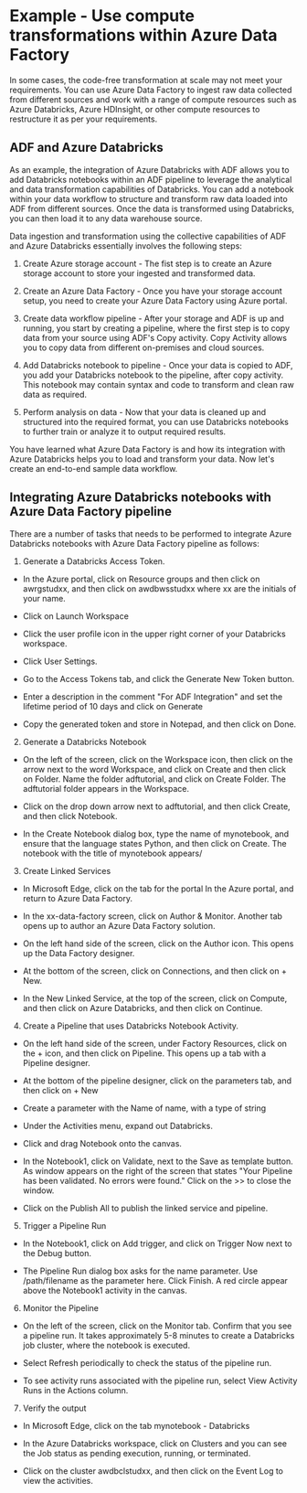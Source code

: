 # Example - Use compute transformations within Azure Data Factory

In some cases, the code-free transformation at scale may not meet your requirements. You can use Azure Data Factory to ingest raw data collected from different sources and work with a range of compute resources such as Azure Databricks, Azure HDInsight, or other compute resources to restructure it as per your requirements.

## ADF and Azure Databricks

As an example, the integration of Azure Databricks with ADF allows you to add Databricks notebooks within an ADF pipeline to leverage the analytical and data transformation capabilities of Databricks. You can add a notebook within your data workflow to structure and transform raw data loaded into ADF from different sources. Once the data is transformed using Databricks, you can then load it to any data warehouse source.

Data ingestion and transformation using the collective capabilities of ADF and Azure Databricks essentially involves the following steps:

1. Create Azure storage account - The fist step is to create an Azure storage account to store your ingested and transformed data.

2. Create an Azure Data Factory - Once you have your storage account setup, you need to create your Azure Data Factory using Azure portal.

3. Create data workflow pipeline - After your storage and ADF is up and running, you start by creating a pipeline, where the first step is to copy data from your source using ADF's Copy activity. Copy Activity allows you to copy data from different on-premises and cloud sources.

4. Add Databricks notebook to pipeline - Once your data is copied to ADF, you add your Databricks notebook to the pipeline, after copy activity. This notebook may contain syntax and code to transform and clean raw data as required.

5. Perform analysis on data - Now that your data is cleaned up and structured into the required format, you can use Databricks notebooks to further train or analyze it to output required results.

You have learned what Azure Data Factory is and how its integration with Azure Databricks helps you to load and transform your data. Now let's create an end-to-end sample data workflow.

## Integrating Azure Databricks notebooks with Azure Data Factory pipeline

There are a number of tasks that needs to be performed to integrate Azure Databricks notebooks with Azure Data Factory pipeline as follows:

1. Generate a Databricks Access Token.

- In the Azure portal, click on Resource groups and then click on awrgstudxx, and then click on awdbwsstudxx where xx are the initials of your name.

- Click on Launch Workspace

- Click the user profile icon in the upper right corner of your Databricks workspace.

- Click User Settings.

- Go to the Access Tokens tab, and click the Generate New Token button.

- Enter a description in the comment "For ADF Integration" and set the lifetime period of 10 days and click on Generate

- Copy the generated token and store in Notepad, and then click on Done.

2. Generate a Databricks Notebook

- On the left of the screen, click on the Workspace icon, then click on the arrow next to the word Workspace, and click on Create and then click on Folder. Name the folder adftutorial, and click on Create Folder. The adftutorial folder appears in the Workspace.

- Click on the drop down arrow next to adftutorial, and then click Create, and then click Notebook.

- In the Create Notebook dialog box, type the name of mynotebook, and ensure that the language states Python, and then click on Create. The notebook with the title of mynotebook appears/

3. Create Linked Services

- In Microsoft Edge, click on the tab for the portal In the Azure portal, and return to Azure Data Factory.

- In the xx-data-factory screen, click on Author & Monitor. Another tab opens up to author an Azure Data Factory solution.

- On the left hand side of the screen, click on the Author icon. This opens up the Data Factory designer.

- At the bottom of the screen, click on Connections, and then click on + New.

- In the New Linked Service, at the top of the screen, click on Compute, and then click on Azure Databricks, and then click on Continue.

4. Create a Pipeline that uses Databricks Notebook Activity.

- On the left hand side of the screen, under Factory Resources, click on the + icon, and then click on Pipeline. This opens up a tab with a Pipeline designer.

- At the bottom of the pipeline designer, click on the parameters tab, and then click on + New

- Create a parameter with the Name of name, with a type of string

- Under the Activities menu, expand out Databricks.

- Click and drag Notebook onto the canvas.

- In the Notebook1, click on Validate, next to the Save as template button. As window appears on the right of the screen that states "Your Pipeline has been validated. No errors were found." Click on the >> to close the window.

- Click on the Publish All to publish the linked service and pipeline. 

5. Trigger a Pipeline Run

- In the Notebook1, click on Add trigger, and click on Trigger Now next to the Debug button.

- The Pipeline Run dialog box asks for the name parameter. Use /path/filename as the parameter here. Click Finish. A red circle appear above the Notebook1 activity in the canvas.

6. Monitor the Pipeline

- On the left of the screen, click on the Monitor tab. Confirm that you see a pipeline run. It takes approximately 5-8 minutes to create a Databricks job cluster, where the notebook is executed.

- Select Refresh periodically to check the status of the pipeline run.

- To see activity runs associated with the pipeline run, select View Activity Runs in the Actions column.

7. Verify the output

- In Microsoft Edge, click on the tab mynotebook - Databricks

- In the Azure Databricks workspace, click on Clusters and you can see the Job status as pending execution, running, or terminated.

- Click on the cluster awdbclstudxx, and then click on the Event Log to view the activities.

